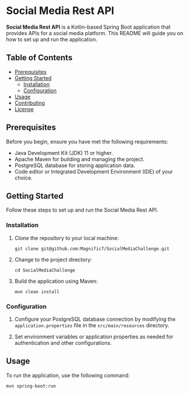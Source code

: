 # Social Media Rest API

**Social Media Rest API** is a Kotlin-based Spring Boot application that provides APIs for a social media platform. This README will guide you on how to set up and run the application.

## Table of Contents
- [Prerequisites](#prerequisites)
- [Getting Started](#getting-started)
  - [Installation](#installation)
  - [Configuration](#configuration)
- [Usage](#usage)
- [Contributing](#contributing)
- [License](#license)

## Prerequisites

Before you begin, ensure you have met the following requirements:

- Java Development Kit (JDK) 11 or higher.
- Apache Maven for building and managing the project.
- PostgreSQL database for storing application data.
- Code editor or Integrated Development Environment (IDE) of your choice.

## Getting Started

Follow these steps to set up and run the Social Media Rest API.

### Installation

1. Clone the repository to your local machine:

    ```shell
    git clone git@github.com:Magnific7/SocialMediaChallenge.git
    ```

2. Change to the project directory:

    ```shell
    cd SocialMediaChallenge
    ```

3. Build the application using Maven:

    ```shell
    mvn clean install
    ```

### Configuration

1. Configure your PostgreSQL database connection by modifying the `application.properties` file in the `src/main/resources` directory.

2. Set environment variables or application properties as needed for authentication and other configurations.

## Usage

To run the application, use the following command:

```shell
mvn spring-boot:run
